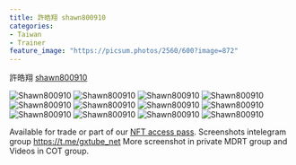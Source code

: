 ```yaml
---
title: 許皓翔 shawn800910
categories:
- Taiwan
- Trainer
feature_image: "https://picsum.photos/2560/600?image=872"
---
```


許皓翔 [shawn800910](https://instagram.com/shawn800910)

<!-- more -->
![Shawn800910](https://i.ibb.co/RQ7WHMD/shawn800910-mp4-120-1.jpg)
![Shawn800910](https://i.ibb.co/Tgf4M9P/shawn800910-mp4-120-2.jpg)
![Shawn800910](https://i.ibb.co/9YVpjbd/shawn800910-mp4-120-3.jpg)
![Shawn800910](https://i.ibb.co/K6Shs1V/shawn800910-mp4-120-4.jpg)
![Shawn800910](https://i.ibb.co/gSkM4fw/shawn800910-mp4-120-5.jpg)
![Shawn800910](https://i.ibb.co/0syXpc1/shawn800910-mp4-120-6.jpg)
![Shawn800910](https://i.ibb.co/9sNM6Vc/shawn800910-mp4-120-7.jpg)
![Shawn800910](https://i.ibb.co/MV4Vqpb/shawn800910-mp4-120-8.jpg)
![Shawn800910](https://i.ibb.co/0DcC9fV/shawn800910-mp4-120-9.jpg)
![Shawn800910](https://i.ibb.co/vw3WnB3/shawn800910-mp4-120-10.jpg)
![Shawn800910](https://i.ibb.co/hcr3XsS/shawn800910-mp4-120-11.jpg)
![Shawn800910](https://i.ibb.co/2WC3sPK/shawn800910-mp4-120-12.jpg)

Available for trade or part of our [NFT access pass](https://opensea.io/collection/wahtoon-com-mdrt-lifetime).
Screenshots intelegram group https://t.me/gxtube_net More screenshot in private MDRT group and Videos in COT group.
